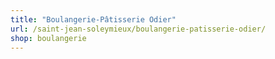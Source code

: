 ```yaml
---
title: "Boulangerie-Pâtisserie Odier"
url: /saint-jean-soleymieux/boulangerie-patisserie-odier/
shop: boulangerie
---
```

